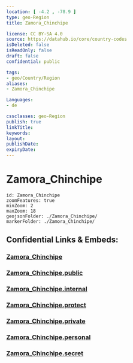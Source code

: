 ```yaml
---
location: [ -4.2 , -78.9 ] 
type: geo-Region
title: Zamora_Chinchipe

license: CC BY-SA 4.0
source: https://datahub.io/core/country-codes
isDeleted: false
isReadOnly: false
draft: false
confidential: public

tags:
- geo/Country/Region
aliases:
- Zamora_Chinchipe

Languages:
- de

cssclasses: geo-Region
publish: true
linkTitle: 
keywords: 
layout: 
publishDate: 
expiryDate: 
---
```


# Zamora_Chinchipe

```leaflet
id: Zamora_Chinchipe
zoomFeatures: true 
minZoom: 2 
maxZoom: 18
geojsonFolder: ./Zamora_Chinchipe/
markerFolder: ./Zamora_Chinchipe/
```


## Confidential Links & Embeds: 

### [Zamora_Chinchipe](/_Standards/Earth/Continent/America~South/Ecuador/provinces~Equador/Zamora_Chinchipe.md) 

### [Zamora_Chinchipe.public](/_public/Earth/Continent/America~South/Ecuador/provinces~Equador/Zamora_Chinchipe.public.md) 

### [Zamora_Chinchipe.internal](/_internal/Earth/Continent/America~South/Ecuador/provinces~Equador/Zamora_Chinchipe.internal.md) 

### [Zamora_Chinchipe.protect](/_protect/Earth/Continent/America~South/Ecuador/provinces~Equador/Zamora_Chinchipe.protect.md) 

### [Zamora_Chinchipe.private](/_private/Earth/Continent/America~South/Ecuador/provinces~Equador/Zamora_Chinchipe.private.md) 

### [Zamora_Chinchipe.personal](/_personal/Earth/Continent/America~South/Ecuador/provinces~Equador/Zamora_Chinchipe.personal.md) 

### [Zamora_Chinchipe.secret](/_secret/Earth/Continent/America~South/Ecuador/provinces~Equador/Zamora_Chinchipe.secret.md)

